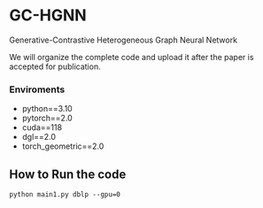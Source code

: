 # GC-HGNN
Generative-Contrastive Heterogeneous Graph Neural Network

We will organize the complete code and upload it after the paper is accepted for publication.
### Enviroments
- python==3.10
- pytorch==2.0
- cuda==118
- dgl==2.0
- torch_geometric==2.0
## How to Run the code
```
python main1.py dblp --gpu=0
```
